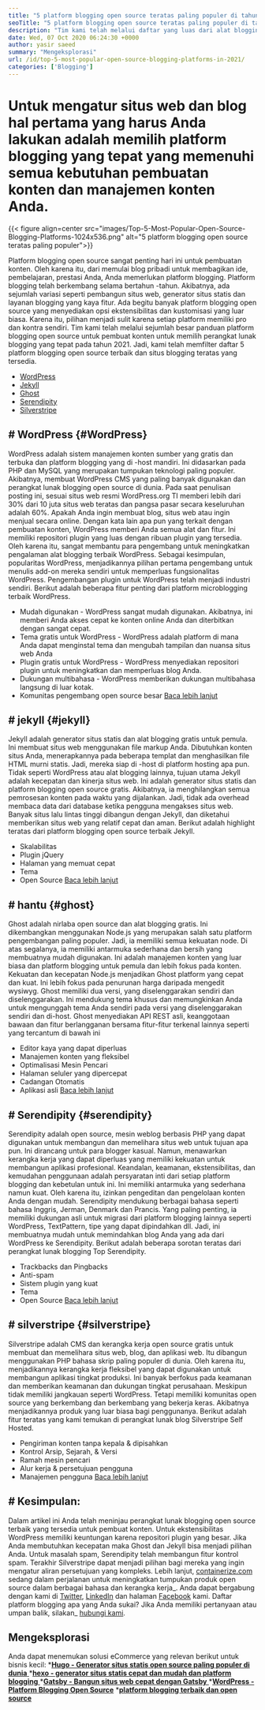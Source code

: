 ```yaml
---
title: "5 platform blogging open source teratas paling populer di tahun 2021" 
seoTitle: "5 platform blogging open source teratas paling populer di tahun 2021" 
description: "Tim kami telah melalui daftar yang luas dari alat blogging dan manajemen konten dan kami memiliki platform blogging open source teratas terdaftar." 
date: Wed, 07 Oct 2020 06:24:30 +0000
author: yasir saeed
summary: "Mengeksplorasi" 
url: /id/top-5-most-popular-open-source-blogging-platforms-in-2021/
categories: ['Blogging']
---
```


# Untuk mengatur situs web dan blog hal pertama yang harus Anda lakukan adalah memilih platform blogging yang tepat yang memenuhi semua kebutuhan pembuatan konten dan manajemen konten Anda.

{{< figure align=center src="images/Top-5-Most-Popular-Open-Source-Blogging-Platforms-1024x536.png" alt="5 platform blogging open source teratas paling populer">}}

Platform blogging open source sangat penting hari ini untuk pembuatan konten. Oleh karena itu, dari memulai blog pribadi untuk membagikan ide, pembelajaran, prestasi Anda, Anda memerlukan platform blogging. Platform blogging telah berkembang selama bertahun -tahun. Akibatnya, ada sejumlah variasi seperti pembangun situs web, generator situs statis dan layanan blogging yang kaya fitur.
Ada begitu banyak platform blogging open source yang menyediakan opsi ekstensibilitas dan kustomisasi yang luar biasa. Karena itu, pilihan menjadi sulit karena setiap platform memiliki pro dan kontra sendiri. Tim kami telah melalui sejumlah besar panduan platform blogging open source untuk pembuat konten untuk memilih perangkat lunak blogging yang tepat pada tahun 2021. Jadi, kami telah memfilter daftar 5 platform blogging open source terbaik dan situs blogging teratas yang tersedia.
  * [WordPress][1]
  * [Jekyll][2]
  * [Ghost][3]
  * [Serendipity][4]
  * [Silverstripe][5]

## # **WordPress**    {#WordPress}
WordPress adalah sistem manajemen konten sumber yang gratis dan terbuka dan platform blogging yang di -host mandiri. Ini didasarkan pada PHP dan MySQL yang merupakan tumpukan teknologi paling populer. Akibatnya, membuat WordPress CMS yang paling banyak digunakan dan perangkat lunak blogging open source di dunia. Pada saat penulisan posting ini, sesuai situs web resmi WordPress.org TI memberi lebih dari 30% dari 10 juta situs web teratas dan pangsa pasar secara keseluruhan adalah 60%.
Apakah Anda ingin membuat blog, situs web atau ingin menjual secara online. Dengan kata lain apa pun yang terkait dengan pembuatan konten, WordPress memberi Anda semua alat dan fitur. Ini memiliki repositori plugin yang luas dengan ribuan plugin yang tersedia. Oleh karena itu, sangat membantu para pengembang untuk meningkatkan pengalaman alat blogging terbaik WordPress.
Sebagai kesimpulan, popularitas WordPress, menjadikannya pilihan pertama pengembang untuk menulis add-on mereka sendiri untuk memperluas fungsionalitas WordPress. Pengembangan plugin untuk WordPress telah menjadi industri sendiri.
Berikut adalah beberapa fitur penting dari platform microblogging terbaik WordPress.
  * Mudah digunakan - WordPress sangat mudah digunakan. Akibatnya, ini memberi Anda akses cepat ke konten online Anda dan diterbitkan dengan sangat cepat.
  * Tema gratis untuk WordPress - WordPress adalah platform di mana Anda dapat menginstal tema dan mengubah tampilan dan nuansa situs web Anda
  * Plugin gratis untuk WordPress - WordPress menyediakan repositori plugin untuk meningkatkan dan memperluas blog Anda.
  * Dukungan multibahasa - WordPress memberikan dukungan multibahasa langsung di luar kotak.
  * Komunitas pengembang open source besar
    [Baca lebih lanjut][6]

## # **jekyll**    {#jekyll}
Jekyll adalah generator situs statis dan alat blogging gratis untuk pemula. Ini membuat situs web menggunakan file markup Anda. Dibutuhkan konten situs Anda, menerapkannya pada beberapa templat dan menghasilkan file HTML murni statis. Jadi, mereka siap di -host di platform hosting apa pun.
Tidak seperti WordPress atau alat blogging lainnya, tujuan utama Jekyll adalah kecepatan dan kinerja situs web. Ini adalah generator situs statis dan platform blogging open source gratis. Akibatnya, ia menghilangkan semua pemrosesan konten pada waktu yang dijalankan. Jadi, tidak ada overhead membaca data dari database ketika pengguna mengakses situs web. Banyak situs lalu lintas tinggi dibangun dengan Jekyll, dan diketahui memberikan situs web yang relatif cepat dan aman.
Berikut adalah highlight teratas dari platform blogging open source terbaik Jekyll.
  * Skalabilitas
  * Plugin jQuery
  * Halaman yang memuat cepat
  * Tema
  * Open Source
    [Baca lebih lanjut][7]

## # **hantu**    {#ghost}
Ghost adalah nirlaba open source dan alat blogging gratis. Ini dikembangkan menggunakan Node.js yang merupakan salah satu platform pengembangan paling populer. Jadi, ia memiliki semua kekuatan node. Di atas segalanya, ia memiliki antarmuka sederhana dan bersih yang membuatnya mudah digunakan. Ini adalah manajemen konten yang luar biasa dan platform blogging untuk pemula dan lebih fokus pada konten.
Kekuatan dan kecepatan Node.js menjadikan Ghost platform yang cepat dan kuat. Ini lebih fokus pada penurunan harga daripada mengedit wysiwyg. Ghost memiliki dua versi, yang diselenggarakan sendiri dan diselenggarakan. Ini mendukung tema khusus dan memungkinkan Anda untuk mengunggah tema Anda sendiri pada versi yang diselenggarakan sendiri dan di-host.
Ghost menyediakan API REST asli, keanggotaan bawaan dan fitur berlangganan bersama fitur-fitur terkenal lainnya seperti yang tercantum di bawah ini
  * Editor kaya yang dapat diperluas
  * Manajemen konten yang fleksibel
  * Optimalisasi Mesin Pencari
  * Halaman seluler yang dipercepat
  * Cadangan Otomatis
  * Aplikasi asli
    [Baca lebih lanjut][8]

## # **Serendipity**    {#serendipity}
Serendipity adalah open source, mesin weblog berbasis PHP yang dapat digunakan untuk membangun dan memelihara situs web untuk tujuan apa pun. Ini dirancang untuk para blogger kasual. Namun, menawarkan kerangka kerja yang dapat diperluas yang memiliki kekuatan untuk membangun aplikasi profesional.
Keandalan, keamanan, ekstensibilitas, dan kemudahan penggunaan adalah persyaratan inti dari setiap platform blogging dan kebetulan untuk ini. Ini memiliki antarmuka yang sederhana namun kuat. Oleh karena itu, izinkan pengeditan dan pengelolaan konten Anda dengan mudah.
Serendipity mendukung berbagai bahasa seperti bahasa Inggris, Jerman, Denmark dan Prancis. Yang paling penting, ia memiliki dukungan asli untuk migrasi dari platform blogging lainnya seperti WordPress, TextPattern, tipe yang dapat dipindahkan dll. Jadi, ini membuatnya mudah untuk memindahkan blog Anda yang ada dari WordPress ke Serendipity.
Berikut adalah beberapa sorotan teratas dari perangkat lunak blogging Top Serendipity.
  * Trackbacks dan Pingbacks
  * Anti-spam
  * Sistem plugin yang kuat
  * Tema
  * Open Source
    [Baca lebih lanjut][9]

## # **silverstripe**    {#silverstripe}
Silverstripe adalah CMS dan kerangka kerja open source gratis untuk membuat dan memelihara situs web, blog, dan aplikasi web. Itu dibangun menggunakan PHP bahasa skrip paling populer di dunia. Oleh karena itu, menjadikannya kerangka kerja fleksibel yang dapat digunakan untuk membangun aplikasi tingkat produksi.
Ini banyak berfokus pada keamanan dan memberikan keamanan dan dukungan tingkat perusahaan. Meskipun tidak memiliki jangkauan seperti WordPress. Tetapi memiliki komunitas open source yang berkembang dan berkembang yang bekerja keras. Akibatnya menjadikannya produk yang luar biasa bagi penggunanya.
Berikut adalah fitur teratas yang kami temukan di perangkat lunak blog Silverstripe Self Hosted.
  * Pengiriman konten tanpa kepala & dipisahkan
  * Kontrol Arsip, Sejarah, & Versi
  * Ramah mesin pencari
  * Alur kerja & persetujuan pengguna
  * Manajemen pengguna
    [Baca lebih lanjut][10]

## # Kesimpulan:
Dalam artikel ini Anda telah meninjau perangkat lunak blogging open source terbaik yang tersedia untuk pembuat konten. Untuk ekstensibilitas WordPress memiliki keuntungan karena repositori plugin yang besar. Jika Anda membutuhkan kecepatan maka Ghost dan Jekyll bisa menjadi pilihan Anda. Untuk masalah spam, Serendipity telah membangun fitur kontrol spam. Terakhir Silverstripe dapat menjadi pilihan bagi mereka yang ingin mengatur aliran persetujuan yang kompleks.
Lebih lanjut, [containerize.com][11] sedang dalam perjalanan untuk meningkatkan tumpukan produk open source dalam berbagai bahasa dan kerangka kerja_. Anda dapat bergabung dengan kami di [Twitter][12], [LinkedIn][13] dan halaman [Facebook][14] kami. Daftar platform blogging apa yang Anda sukai? Jika Anda memiliki pertanyaan atau umpan balik, silakan_ [hubungi kami][15].

## Mengeksplorasi
Anda dapat menemukan solusi eCommerce yang relevan berikut untuk bisnis kecil:
  *[**Hugo - Generator situs statis open source paling populer di dunia** ][16]
  *[**hexo - generator situs statis cepat dan mudah dan platform blogging** ][17]
  *[**Gatsby - Bangun situs web cepat dengan Gatsby** ][18]
  ***[WordPress - Platform Blogging Open Source][19]** 
  ***[platform blogging terbaik dan open source][20]** 

  
[1]: #wordpress
[2]: #jekyll
[3]: #ghost
[4]: #serendipity
[5]: #silverstripe
[6]: https://products.containerize.com/blogging/wordpress
[7]: https://products.containerize.com/blogging/jekyll
[8]: https://products.containerize.com/blogging/ghost
[9]: https://products.containerize.com/blogging/serendipity
[10]: https://products.containerize.com/blogging/silverstripe
[11]: https://www.containerize.com/
[12]: https://twitter.com/containerize_co
[13]: https://www.linkedin.com/company/containerize/
[14]: http://facebook.com/containerize
[15]: mailto:yasir.saeed@aspose.com
[16]: https://products.containerize.com/blogging/hugo/
[17]: https://products.containerize.com/blogging/hexo/
[18]: https://products.containerize.com/blogging/gatsby/
[19]: https://products.containerize.com/blogging/wordpress/
[20]: https://products.containerize.com/blogging/
